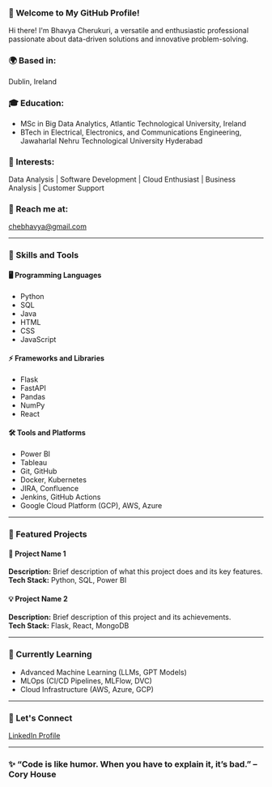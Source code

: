 

### 👋 Welcome to My GitHub Profile!  
Hi there! I'm Bhavya Cherukuri, a versatile and enthusiastic professional passionate about data-driven solutions and innovative problem-solving.  

### 🌍 Based in:  
Dublin, Ireland  

### 🎓 Education:  
- MSc in Big Data Analytics, Atlantic Technological University, Ireland  
- BTech in Electrical, Electronics, and Communications Engineering, Jawaharlal Nehru Technological University Hyderabad  

### 🌟 Interests:  
Data Analysis | Software Development | Cloud Enthusiast | Business Analysis | Customer Support  

### 📧 Reach me at:  
chebhavya@gmail.com  

---

### 🚀 Skills and Tools  

#### 🖥️ Programming Languages  
- Python  
- SQL  
- Java  
- HTML  
- CSS  
- JavaScript  

#### ⚡ Frameworks and Libraries  
- Flask  
- FastAPI  
- Pandas  
- NumPy  
- React  

#### 🛠️ Tools and Platforms  
- Power BI  
- Tableau  
- Git, GitHub  
- Docker, Kubernetes  
- JIRA, Confluence  
- Jenkins, GitHub Actions  
- Google Cloud Platform (GCP), AWS, Azure  

---


### 🌟 Featured Projects  

#### 🚀 Project Name 1  
**Description:** Brief description of what this project does and its key features.  
**Tech Stack:** Python, SQL, Power BI  

#### 💡 Project Name 2  
**Description:** Brief description of this project and its achievements.  
**Tech Stack:** Flask, React, MongoDB  

---

### 🌱 Currently Learning  
- Advanced Machine Learning (LLMs, GPT Models)  
- MLOps (CI/CD Pipelines, MLFlow, DVC)  
- Cloud Infrastructure (AWS, Azure, GCP)  

---

### 🤝 Let's Connect  
[LinkedIn Profile](https://www.linkedin.com/in/bhavyacherukuri10/)  

---

### ✨ “Code is like humor. When you have to explain it, it’s bad.” – Cory House  

